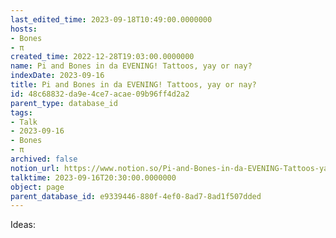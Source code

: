 ```yaml
---
last_edited_time: 2023-09-18T10:49:00.0000000
hosts:
- Bones
- π
created_time: 2022-12-28T19:03:00.0000000
name: Pi and Bones in da EVENING! Tattoos, yay or nay?
indexDate: 2023-09-16
title: Pi and Bones in da EVENING! Tattoos, yay or nay?
id: 48c68832-da9e-4ce7-acae-09b96ff4d2a2
parent_type: database_id
tags:
- Talk
- 2023-09-16
- Bones
- π
archived: false
notion_url: https://www.notion.so/Pi-and-Bones-in-da-EVENING-Tattoos-yay-or-nay-48c68832da9e4ce7acae09b96ff4d2a2
talktime: 2023-09-16T20:30:00.0000000
object: page
parent_database_id: e9339446-880f-4ef0-8ad7-8ad1f507dded
---
```


Ideas:
























